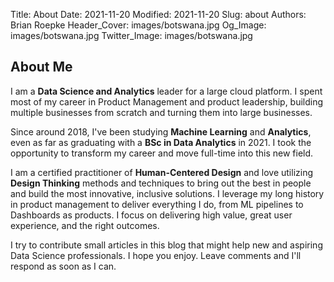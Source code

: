 Title: About
Date: 2021-11-20
Modified: 2021-11-20
Slug: about
Authors: Brian Roepke
Header_Cover: images/botswana.jpg
Og_Image: images/botswana.jpg
Twitter_Image: images/botswana.jpg

## About Me

I am a **Data Science and Analytics** leader for a large cloud platform.  I spent most of my career in Product Management and product leadership, building multiple businesses from scratch and turning them into large businesses.

Since around 2018, I've been studying **Machine Learning** and **Analytics**, even as far as graduating with a **BSc in Data Analytics** in 2021.  I took the opportunity to transform my career and move full-time into this new field.

I am a certified practitioner of **Human-Centered Design** and love utilizing **Design Thinking** methods and techniques to bring out the best in people and build the most innovative, inclusive solutions. I leverage my long history in product management to deliver everything I do, from ML pipelines to Dashboards as products. I focus on delivering high value, great user experience, and the right outcomes.

I try to contribute small articles in this blog that might help new and aspiring Data Science professionals.  I hope you enjoy.  Leave comments and I'll respond as soon as I can.
